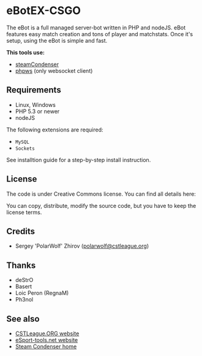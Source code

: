 eBotEX-CSGO
==============

The eBot is a full managed server-bot written in PHP and nodeJS. eBot features easy match creation and tons of player and matchstats. Once it's setup, using the eBot is simple and fast.

**This tools use:**
* [steamCondenser](https://github.com/koraktor/steam-condenser-php)
* [phpws](https://github.com/Devristo/phpws) (only websocket client)

## Requirements
* Linux, Windows
* PHP 5.3 or newer
* nodeJS

The following extensions are required:
* `MySQL`
* `Sockets`

See installtion guide for a step-by-step install instruction.

## License
The code is under Creative Commons license. You can find all details here: 

You can copy, distribute, modify the source code, but you have to keep the license terms.

## Credits
* Sergey 'PolarWolf' Zhirov (polarwolf@cstleague.org)

## Thanks
* deStrO
* Basert
* Loic Peron (RegnaM)
* Ph3nol

## See also
* [CSTLeague.ORG website](http://cstleague.org/)
* [eSport-tools.net website](http://www.esport-tools.net/)
* [Steam Condenser home](https://koraktor.de/steam-condenser)

